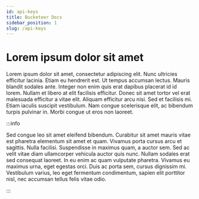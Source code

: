 ```yaml
---
id: api-keys
title: Bucketeer Docs
sidebar_position: 1
slug: /api-keys
---
```


# Lorem ipsum dolor sit amet

Lorem ipsum dolor sit amet, consectetur adipiscing elit. Nunc ultricies efficitur lacinia. Etiam eu hendrerit est. Ut tempus accumsan lectus. Mauris blandit sodales ante. Integer non enim quis erat dapibus placerat id id lorem. Nullam et libero at elit facilisis efficitur. Donec sit amet tortor vel erat malesuada efficitur a vitae elit. Aliquam efficitur arcu nisi. Sed et facilisis mi. Etiam iaculis suscipit vestibulum. Nam congue scelerisque elit, ac bibendum turpis pulvinar in. Morbi congue ut eros non laoreet.

:::info

Sed congue leo sit amet eleifend bibendum. Curabitur sit amet mauris vitae est pharetra elementum sit amet et quam. Vivamus porta cursus arcu et sagittis. Nulla facilisi. Suspendisse in maximus quam, a auctor sem. Sed ac velit vitae diam ullamcorper vehicula auctor quis nunc. Nullam sodales erat sed consequat laoreet. In eu enim ac quam vulputate pharetra. Vivamus eu maximus urna, eget egestas orci. Duis ac porta sem, cursus dignissim mi. Vestibulum varius, leo eget fermentum condimentum, sapien elit porttitor nisl, nec accumsan tellus felis vitae odio.

:::
